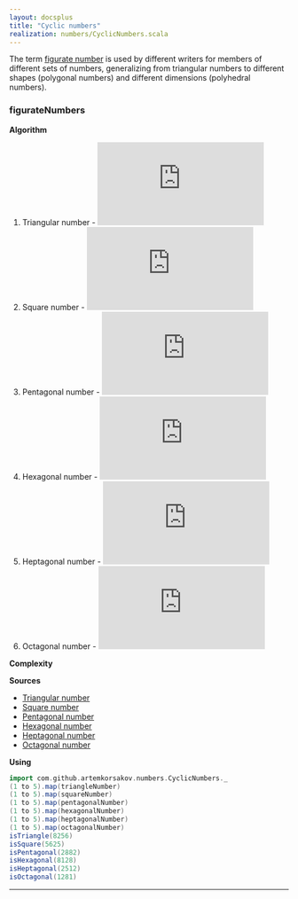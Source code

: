 ```yaml
---
layout: docsplus
title: "Cyclic numbers"
realization: numbers/CyclicNumbers.scala
---
```


The term [figurate number](https://en.wikipedia.org/wiki/Figurate_number) is used by different writers for members of different sets of numbers, 
generalizing from triangular numbers to different shapes (polygonal numbers) 
and different dimensions (polyhedral numbers).

### figurateNumbers

**Algorithm**
1. Triangular number - ![formula](http://latex.codecogs.com/svg.latex?%7B%5Cdisplaystyle%20T_%7Bn%7D=%7B%5Cfrac%20%7Bn(n&plus;1)%7D%7B2%7D%7D%7D)
2. Square number - ![formula](http://latex.codecogs.com/svg.latex?%7B%5Cdisplaystyle%20P_%7B4,n%7D=%7Bn%5E2%7D%7D)
3. Pentagonal number - ![formula](http://latex.codecogs.com/svg.latex?%7B%5Cdisplaystyle%20P_%7B5,n%7D=%7B%5Cfrac%20%7B3n%5E%7B2%7D-n%7D%7B2%7D%7D%7D)
4. Hexagonal number - ![formula](http://latex.codecogs.com/svg.latex?%7B%5Cdisplaystyle%20H_%7Bn%7D=n(2n-1)%7D)
5. Heptagonal number - ![formula](http://latex.codecogs.com/svg.latex?%7B%5Cdisplaystyle%20P_%7B7,n%7D=%5Cfrac%7B5n%5E2%20-%203n%7D%7B2%7D%7D)
6. Octagonal number - ![formula](http://latex.codecogs.com/svg.latex?%7B%5Cdisplaystyle%20P_%7B8,n%7D=3n%5E2%20-%202n%7D)

**Complexity** 
     
**Sources** 
- [Triangular number](https://en.wikipedia.org/wiki/Triangular_number)
- [Square number](https://en.wikipedia.org/wiki/Square_number)
- [Pentagonal number](https://en.wikipedia.org/wiki/Pentagonal_number)
- [Hexagonal number](https://en.wikipedia.org/wiki/Hexagonal_number)
- [Heptagonal number](https://en.wikipedia.org/wiki/Heptagonal_number)
- [Octagonal number](https://en.wikipedia.org/wiki/Octagonal_number)

**Using**
```scala mdoc
import com.github.artemkorsakov.numbers.CyclicNumbers._
(1 to 5).map(triangleNumber)
(1 to 5).map(squareNumber)
(1 to 5).map(pentagonalNumber)
(1 to 5).map(hexagonalNumber)
(1 to 5).map(heptagonalNumber)
(1 to 5).map(octagonalNumber)
isTriangle(8256)
isSquare(5625)
isPentagonal(2882)
isHexagonal(8128)
isHeptagonal(2512)
isOctagonal(1281)
```

---
